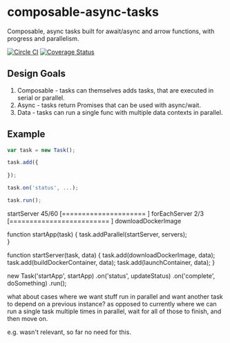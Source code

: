 # composable-async-tasks

Composable, async tasks built for await/async and arrow functions, with progress and parallelism.

[![Circle CI](https://circleci.com/gh/gadicc/composable-async-tasks.svg?style=shield)](https://circleci.com/gh/gadicc/composable-async-tasks) [![Coverage Status](https://coveralls.io/repos/gadicc/composable-async-tasks/badge.svg?branch=master)](https://coveralls.io/r/gadicc/composable-async-tasks?branch=master)

## Design Goals

1. Composable - tasks can themselves adds tasks, that are executed in serial or parallel.
1. Async - tasks return Promises that can be used with async/wait.
1. Data - tasks can run a single func with multiple data contexts in parallel.

## Example

```js
var task = new Task();

task.add({
  
});

task.on('status', ...);

task.run();
```

startServer 45/60 [=====================                ]
  forEachServer 2/3 [=========================          ]
    downloadDockerImage

function startApp(task) {
  task.addParallel(startServer, servers);  
}

function startServer(task, data) {
  task.add(downloadDockerImage, data);
  task.add(buildDockerContainer, data);
  task.add(launchContainer, data);
}

new Task('startApp', startApp)
  .on('status', updateStatus)
  .on('complete', doSomething)
  .run();


what about cases where we want stuff run in parallel and want another task to depend on a previous instance?  as opposed to currently where we can run a single task multiple times in parallel, wait for all of those to finish, and then move on.

e.g. wasn't relevant, so far no need for this.